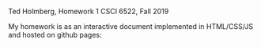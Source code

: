 Ted Holmberg, Homework 1
CSCI 6522, Fall 2019

My homework is as an interactive document implemented in HTML/CSS/JS and hosted on github pages:
